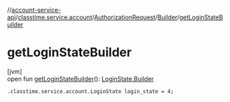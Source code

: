 //[account-service-api](../../../../index.md)/[classtime.service.account](../../index.md)/[AuthorizationRequest](../index.md)/[Builder](index.md)/[getLoginStateBuilder](get-login-state-builder.md)

# getLoginStateBuilder

[jvm]\
open fun [getLoginStateBuilder](get-login-state-builder.md)(): [LoginState.Builder](../../-login-state/-builder/index.md)

`.classtime.service.account.LoginState login_state = 4;`
